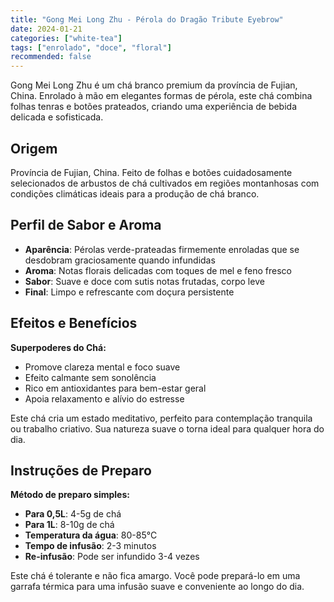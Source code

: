 ```yaml
---
title: "Gong Mei Long Zhu - Pérola do Dragão Tribute Eyebrow"
date: 2024-01-21
categories: ["white-tea"]
tags: ["enrolado", "doce", "floral"]
recommended: false
---
```


Gong Mei Long Zhu é um chá branco premium da província de Fujian, China. Enrolado à mão em elegantes formas de pérola, este chá combina folhas tenras e botões prateados, criando uma experiência de bebida delicada e sofisticada.

## Origem

Província de Fujian, China. Feito de folhas e botões cuidadosamente selecionados de arbustos de chá cultivados em regiões montanhosas com condições climáticas ideais para a produção de chá branco.

## Perfil de Sabor e Aroma

- **Aparência**: Pérolas verde-prateadas firmemente enroladas que se desdobram graciosamente quando infundidas
- **Aroma**: Notas florais delicadas com toques de mel e feno fresco
- **Sabor**: Suave e doce com sutis notas frutadas, corpo leve
- **Final**: Limpo e refrescante com doçura persistente

## Efeitos e Benefícios

**Superpoderes do Chá:**
- Promove clareza mental e foco suave
- Efeito calmante sem sonolência
- Rico em antioxidantes para bem-estar geral
- Apoia relaxamento e alívio do estresse

Este chá cria um estado meditativo, perfeito para contemplação tranquila ou trabalho criativo. Sua natureza suave o torna ideal para qualquer hora do dia.

## Instruções de Preparo

**Método de preparo simples:**
- **Para 0,5L**: 4-5g de chá
- **Para 1L**: 8-10g de chá
- **Temperatura da água**: 80-85°C
- **Tempo de infusão**: 2-3 minutos
- **Re-infusão**: Pode ser infundido 3-4 vezes

Este chá é tolerante e não fica amargo. Você pode prepará-lo em uma garrafa térmica para uma infusão suave e conveniente ao longo do dia.
